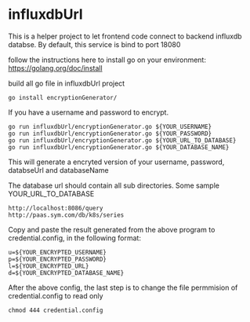 # influxdbUrl

This is a helper project to let frontend code connect to backend influxdb databse.
By default, this service is bind to port 18080

follow the instructions here to install go on your environment:
https://golang.org/doc/install



build all go file in influxdbUrl project
```
go install encryptionGenerator/
```

If you have a username and password to encrypt.

```
go run influxdbUrl/encryptionGenerator.go ${YOUR_USERNAME}
go run influxdbUrl/encryptionGenerator.go ${YOUR_PASSWORD}
go run influxdbUrl/encryptionGenerator.go ${YOUR_URL_TO_DATABASE}
go run influxdbUrl/encryptionGenerator.go ${YOUR_DATABASE_NAME}
```
This will generate a encryted version of your username, password, databseUrl and databaseName

The database url should contain all sub directories. Some sample YOUR_URL_TO_DATABASE
```
http://localhost:8086/query
http://paas.sym.com/db/k8s/series
```

Copy and paste the result generated from the above program to credential.config, in the following format:
```
u=${YOUR_ENCRYPTED_USERNAME}
p=${YOUR_ENCRYPTED_PASSWORD}
l=${YOUR_ENCRYPTED_URL}
d=${YOUR_ENCRYPTED_DATABASE_NAME}
```

After the above config, the last step is to change the file permmision of credential.config to read only
```
chmod 444 credential.config
```